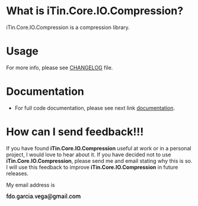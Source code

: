 
# What is iTin.Core.IO.Compression?

iTin.Core.IO.Compression is a compression library.

# Usage
   
For more info, please see [CHANGELOG] file.

# Documentation

 - For full code documentation, please see next link [documentation].

# How can I send feedback!!!

If you have found **iTin.Core.IO.Compression** useful at work or in a personal project, I would love to hear about it. If you have decided not to use **iTin.Core.IO.Compression**, please send me and email stating why this is so. I will use this feedback to improve **iTin.Core.IO.Compression** in future releases.

My email address is 

![email.png][email] 


[email]: ./assets/email.png "email"
[documentation]: ./documentation/iTin.Core.IO.Compression.md

[CHANGELOG]: https://github.com/iAJTin/iTin.Core.IO.Compression/blob/master/CHANGELOG.md
